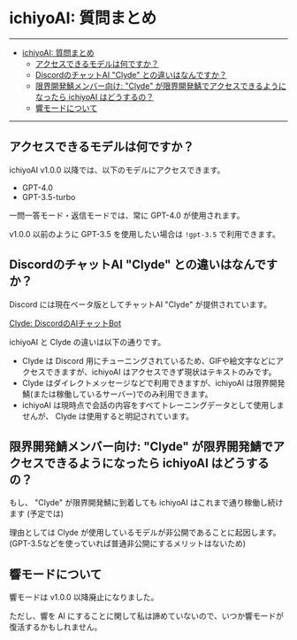 # ichiyoAI: 質問まとめ

----

- [ichiyoAI: 質問まとめ](#ichiyoai-質問まとめ)
  - [アクセスできるモデルは何ですか？](#アクセスできるモデルは何ですか)
  - [DiscordのチャットAI "Clyde" との違いはなんですか？](#discordのチャットai-clyde-との違いはなんですか)
  - [限界開発鯖メンバー向け: "Clyde" が限界開発鯖でアクセスできるようになったら ichiyoAI はどうするの？](#限界開発鯖メンバー向け-clyde-が限界開発鯖でアクセスできるようになったら-ichiyoai-はどうするの)
  - [響モードについて](#響モードについて)

----

## アクセスできるモデルは何ですか？

ichiyoAI v1.0.0 以降では、以下のモデルにアクセスできます。

- GPT-4.0
- GPT-3.5-turbo

一問一答モード・返信モードでは、常に GPT-4.0 が使用されます。

v1.0.0 以前のように GPT-3.5 を使用したい場合は `!gpt-3.5` で利用できます。

## DiscordのチャットAI "Clyde" との違いはなんですか？

Discord には現在ベータ版としてチャットAI "Clyde" が提供されています。

[Clyde: DiscordのAIチャットBot](https://support.discord.com/hc/ja/articles/13066317497239)

ichiyoAI と Clyde の違いは以下の通りです。

- Clyde は Discord 用にチューニングされているため、GIFや絵文字などにアクセスできますが、ichiyoAI はアクセスできず現状はテキストのみです。
- Clyde はダイレクトメッセージなどで利用できますが、ichiyoAI は限界開発鯖(または稼働しているサーバー)でのみ利用できます。
- ichiyoAI は現時点で会話の内容をすべてトレーニングデータとして使用しませんが、 Clyde は使用すると明記されています。

## 限界開発鯖メンバー向け: "Clyde" が限界開発鯖でアクセスできるようになったら ichiyoAI はどうするの？

もし、 "Clyde" が限界開発鯖に到着しても ichiyoAI はこれまで通り稼働し続けます (予定では)

理由としては Clyde が使用しているモデルが非公開であることに起因します。(GPT-3.5などを使っていれば普通非公開にするメリットはないため)

## 響モードについて

響モードは v1.0.0 以降廃止になりました。

ただし、響を AI にすることに関して私は諦めていないので、いつか響モードが復活するかもしれません。
